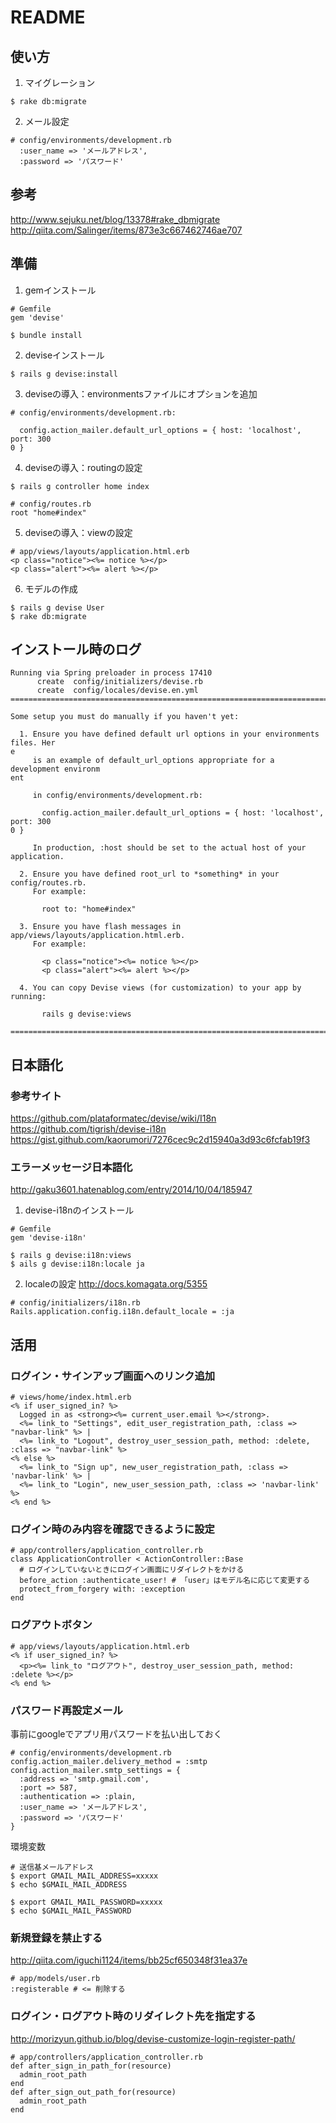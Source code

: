 # README

## 使い方
1. マイグレーション
```
$ rake db:migrate
```
2. メール設定
```
# config/environments/development.rb
  :user_name => 'メールアドレス',
  :password => 'パスワード'
```

## 参考
http://www.sejuku.net/blog/13378#rake_dbmigrate
http://qiita.com/Salinger/items/873e3c667462746ae707

## 準備
1. gemインストール
```
# Gemfile
gem 'devise'
```
```
$ bundle install
```
2. deviseインストール
```
$ rails g devise:install
```

3. deviseの導入：environmentsファイルにオプションを追加
```
# config/environments/development.rb:

  config.action_mailer.default_url_options = { host: 'localhost', port: 300
0 }
```

4. deviseの導入：routingの設定
```
$ rails g controller home index
```
```
# config/routes.rb
root "home#index"
```

5. deviseの導入：viewの設定
```
# app/views/layouts/application.html.erb
<p class="notice"><%= notice %></p>
<p class="alert"><%= alert %></p>
```

6. モデルの作成
```
$ rails g devise User
$ rake db:migrate
```

## インストール時のログ

```
Running via Spring preloader in process 17410
      create  config/initializers/devise.rb
      create  config/locales/devise.en.yml
===============================================================================

Some setup you must do manually if you haven't yet:

  1. Ensure you have defined default url options in your environments files. Her
e
     is an example of default_url_options appropriate for a development environm
ent

     in config/environments/development.rb:

       config.action_mailer.default_url_options = { host: 'localhost', port: 300
0 }

     In production, :host should be set to the actual host of your application.

  2. Ensure you have defined root_url to *something* in your config/routes.rb.
     For example:

       root to: "home#index"

  3. Ensure you have flash messages in app/views/layouts/application.html.erb.
     For example:

       <p class="notice"><%= notice %></p>
       <p class="alert"><%= alert %></p>

  4. You can copy Devise views (for customization) to your app by running:

       rails g devise:views

===============================================================================
```


## 日本語化

### 参考サイト
https://github.com/plataformatec/devise/wiki/I18n
https://github.com/tigrish/devise-i18n
https://gist.github.com/kaorumori/7276cec9c2d15940a3d93c6fcfab19f3

### エラーメッセージ日本語化
http://gaku3601.hatenablog.com/entry/2014/10/04/185947

1. devise-i18nのインストール
```
# Gemfile
gem 'devise-i18n'
```
```
$ rails g devise:i18n:views
$ ails g devise:i18n:locale ja
```

2. localeの設定
http://docs.komagata.org/5355
```
# config/initializers/i18n.rb
Rails.application.config.i18n.default_locale = :ja
```

## 活用
### ログイン・サインアップ画面へのリンク追加
```
# views/home/index.html.erb
<% if user_signed_in? %>
  Logged in as <strong><%= current_user.email %></strong>.
  <%= link_to "Settings", edit_user_registration_path, :class => "navbar-link" %> |
  <%= link_to "Logout", destroy_user_session_path, method: :delete, :class => "navbar-link" %>
<% else %>
  <%= link_to "Sign up", new_user_registration_path, :class => 'navbar-link' %> |
  <%= link_to "Login", new_user_session_path, :class => 'navbar-link' %>
<% end %>
```

### ログイン時のみ内容を確認できるように設定
```
# app/controllers/application_controller.rb
class ApplicationController < ActionController::Base
  # ログインしていないときにログイン画面にリダイレクトをかける
  before_action :authenticate_user! # 「user」はモデル名に応じて変更する
  protect_from_forgery with: :exception
end
```

### ログアウトボタン
```
# app/views/layouts/application.html.erb
<% if user_signed_in? %>
  <p><%= link_to "ログアウト", destroy_user_session_path, method: :delete %></p>
<% end %>
```

### パスワード再設定メール
事前にgoogleでアプリ用パスワードを払い出しておく
```
# config/environments/development.rb
config.action_mailer.delivery_method = :smtp
config.action_mailer.smtp_settings = {
  :address => 'smtp.gmail.com',
  :port => 587,
  :authentication => :plain,
  :user_name => 'メールアドレス',
  :password => 'パスワード'
}
```

環境変数
```
# 送信基メールアドレス
$ export GMAIL_MAIL_ADDRESS=xxxxx
$ echo $GMAIL_MAIL_ADDRESS

$ export GMAIL_MAIL_PASSWORD=xxxxx
$ echo $GMAIL_MAIL_PASSWORD
```

### 新規登録を禁止する
http://qiita.com/iguchi1124/items/bb25cf650348f31ea37e
```
# app/models/user.rb
:registerable # <= 削除する
```

### ログイン・ログアウト時のリダイレクト先を指定する
http://morizyun.github.io/blog/devise-customize-login-register-path/
```
# app/controllers/application_controller.rb
def after_sign_in_path_for(resource)
  admin_root_path
end
def after_sign_out_path_for(resource)
  admin_root_path
end
```